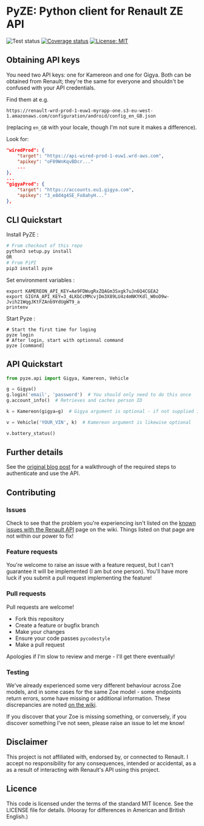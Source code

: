 # PyZE: Python client for Renault ZE API

![Test status](https://github.com/jamesremuscat/pyze/workflows/Tests/badge.svg) [![Coverage status](https://coveralls.io/repos/github/jamesremuscat/pyze/badge.svg)](https://coveralls.io/github/jamesremuscat/pyze) [![License: MIT](https://img.shields.io/badge/License-MIT-yellow.svg)](https://opensource.org/licenses/MIT)

## Obtaining API keys

You need two API keys: one for Kamereon and one for Gigya. Both can be obtained
from Renault; they're the same for everyone and shouldn't be confused with
your API credentials.

Find them at e.g.

`https://renault-wrd-prod-1-euw1-myrapp-one.s3-eu-west-1.amazonaws.com/configuration/android/config_en_GB.json`

(replacing `en_GB` with your locale, though I'm not sure it makes a difference).

Look for:

```json
"wiredProd": {
    "target": "https://api-wired-prod-1-euw1.wrd-aws.com",
    "apikey": "oF09WnKqvBDcr..."
    ...
},
...
"gigyaProd": {
    "target": "https://accounts.eu1.gigya.com",
    "apikey": "3_e8d4g4SE_Fo8ahyH..."
},
```

## CLI Quickstart
Install PyZE :
```bash
# From checkout of this repo
python3 setup.py install 
OR
# From PiPI 
pip3 install pyze
```
Set environment variables :
```
export KAMEREON_API_KEY=Ae9FDWugRxZQAGm3Sxgk7uJn6Q4CGEA2
export GIGYA_API_KEY=3_4LKbCcMMcvjDm3X89LU4z4mNKYKdl_W0oD9w-Jvih21WqgJKtFZAnb9YdUgWT9_a
printenv
```
Start Pyze :
```
# Start the first time for loging
pyze login
# After login, start with optionnal command
pyze [command]
```

## API Quickstart

```python
from pyze.api import Gigya, Kamereon, Vehicle

g = Gigya()
g.login('email', 'password')  # You should only need to do this once
g.account_info()  # Retrieves and caches person ID

k = Kamereon(gigya=g)  # Gigya argument is optional - if not supplied it will create one

v = Vehicle('YOUR_VIN', k)  # Kamereon argument is likewise optional

v.battery_status()
```

## Further details

See the [original blog post](https://muscatoxblog.blogspot.com/2019/07/delving-into-renaults-new-api.html)
for a walkthrough of the required steps to authenticate and use the API.

## Contributing

### Issues

Check to see that the problem you're experiencing isn't listed on the
[known issues with the Renault API](https://github.com/jamesremuscat/pyze/wiki/Known-issues-with-the-Renault-API)
page on the wiki. Things listed on that page are not within our power to fix!

### Feature requests

You're welcome to raise an issue with a feature request, but I can't guarantee
it will be implemented (I am but one person). You'll have more luck if you
submit a pull request implementing the feature!

### Pull requests

Pull requests are welcome!

- Fork this repository
- Create a feature or bugfix branch
- Make your changes
- Ensure your code passes `pycodestyle`
- Make a pull request

Apologies if I'm slow to review and merge - I'll get there eventually!

### Testing

We've already experienced some very different behaviour across Zoe models,
and in some cases for the same Zoe model - some endpoints return errors, some
have missing or additional information. These discrepancies are noted
[on the wiki](https://github.com/jamesremuscat/pyze/wiki/Known-issues-with-the-Renault-API).

If you discover that your Zoe is missing something, or conversely, if you
discover something I've not seen, please raise an issue to let me know!

## Disclaimer

This project is not affiliated with, endorsed by, or connected to Renault. I
accept no responsibility for any consequences, intended or accidental, as a
as a result of interacting with Renault's API using this project.

## Licence

This code is licensed under the terms of the standard MIT licence. See the
LICENSE file for details. (Hooray for differences in American and British
English.)
